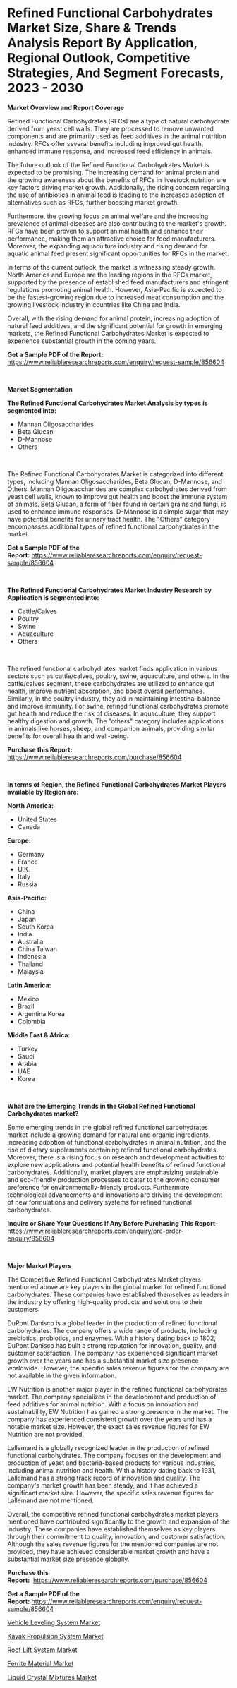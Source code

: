 <p><h1>Refined Functional Carbohydrates Market Size, Share & Trends Analysis Report By Application, Regional Outlook, Competitive Strategies, And Segment Forecasts, 2023 - 2030</h1></p><p><strong>Market Overview and Report Coverage</strong></p>
<p><p>Refined Functional Carbohydrates (RFCs) are a type of natural carbohydrate derived from yeast cell walls. They are processed to remove unwanted components and are primarily used as feed additives in the animal nutrition industry. RFCs offer several benefits including improved gut health, enhanced immune response, and increased feed efficiency in animals.</p><p>The future outlook of the Refined Functional Carbohydrates Market is expected to be promising. The increasing demand for animal protein and the growing awareness about the benefits of RFCs in livestock nutrition are key factors driving market growth. Additionally, the rising concern regarding the use of antibiotics in animal feed is leading to the increased adoption of alternatives such as RFCs, further boosting market growth.</p><p>Furthermore, the growing focus on animal welfare and the increasing prevalence of animal diseases are also contributing to the market's growth. RFCs have been proven to support animal health and enhance their performance, making them an attractive choice for feed manufacturers. Moreover, the expanding aquaculture industry and rising demand for aquatic animal feed present significant opportunities for RFCs in the market.</p><p>In terms of the current outlook, the market is witnessing steady growth. North America and Europe are the leading regions in the RFCs market, supported by the presence of established feed manufacturers and stringent regulations promoting animal health. However, Asia-Pacific is expected to be the fastest-growing region due to increased meat consumption and the growing livestock industry in countries like China and India.</p><p>Overall, with the rising demand for animal protein, increasing adoption of natural feed additives, and the significant potential for growth in emerging markets, the Refined Functional Carbohydrates Market is expected to experience substantial growth in the coming years.</p></p>
<p><strong>Get a Sample PDF of the Report:</strong> <a href="https://www.reliableresearchreports.com/enquiry/request-sample/856604">https://www.reliableresearchreports.com/enquiry/request-sample/856604</a></p>
<p>&nbsp;</p>
<p><strong>Market Segmentation</strong></p>
<p><strong>The Refined Functional Carbohydrates Market Analysis by types is segmented into:</strong></p>
<p><ul><li>Mannan Oligosaccharides</li><li>Beta Glucan</li><li>D-Mannose</li><li>Others</li></ul></p>
<p>&nbsp;</p>
<p><p>The Refined Functional Carbohydrates Market is categorized into different types, including Mannan Oligosaccharides, Beta Glucan, D-Mannose, and Others. Mannan Oligosaccharides are complex carbohydrates derived from yeast cell walls, known to improve gut health and boost the immune system of animals. Beta Glucan, a form of fiber found in certain grains and fungi, is used to enhance immune responses. D-Mannose is a simple sugar that may have potential benefits for urinary tract health. The "Others" category encompasses additional types of refined functional carbohydrates in the market.</p></p>
<p><strong>Get a Sample PDF of the Report:</strong>&nbsp;<a href="https://www.reliableresearchreports.com/enquiry/request-sample/856604">https://www.reliableresearchreports.com/enquiry/request-sample/856604</a></p>
<p>&nbsp;</p>
<p><strong>The Refined Functional Carbohydrates Market Industry Research by Application is segmented into:</strong></p>
<p><ul><li>Cattle/Calves</li><li>Poultry</li><li>Swine</li><li>Aquaculture</li><li>Others</li></ul></p>
<p>&nbsp;</p>
<p><p>The refined functional carbohydrates market finds application in various sectors such as cattle/calves, poultry, swine, aquaculture, and others. In the cattle/calves segment, these carbohydrates are utilized to enhance gut health, improve nutrient absorption, and boost overall performance. Similarly, in the poultry industry, they aid in maintaining intestinal balance and improve immunity. For swine, refined functional carbohydrates promote gut health and reduce the risk of diseases. In aquaculture, they support healthy digestion and growth. The "others" category includes applications in animals like horses, sheep, and companion animals, providing similar benefits for overall health and well-being.</p></p>
<p><strong>Purchase this Report:</strong>&nbsp; <a href="https://www.reliableresearchreports.com/purchase/856604">https://www.reliableresearchreports.com/purchase/856604</a></p>
<p>&nbsp;</p>
<p><strong>In terms of Region, the Refined Functional Carbohydrates Market Players available by Region are:</strong></p>
<p>
    <p> <strong> North America: </strong>
        <ul>
            <li>United States</li>
            <li>Canada</li>
        </ul>
        </p> 
    <p> <strong> Europe: </strong>
        <ul>
            <li>Germany</li>
            <li>France</li>
            <li>U.K.</li>
            <li>Italy</li>
            <li>Russia</li>
        </ul>
        </p> 
    <p> <strong> Asia-Pacific: </strong>
        <ul>
            <li>China</li>
            <li>Japan</li>
            <li>South Korea</li>
            <li>India</li>
            <li>Australia</li>
            <li>China Taiwan</li>
            <li>Indonesia</li>
            <li>Thailand</li>
            <li>Malaysia</li>
        </ul>
        </p> 
    <p> <strong> Latin America: </strong>
        <ul>
            <li>Mexico</li>
            <li>Brazil</li>
            <li>Argentina Korea</li>
            <li>Colombia</li>
        </ul>
        </p> 
    <p> <strong> Middle East & Africa: </strong>
        <ul>
            <li>Turkey</li>
            <li>Saudi</li>
            <li>Arabia</li>
            <li>UAE</li>
            <li>Korea</li>
        </ul>
    </p>
    </p>
<p>&nbsp;</p>
<p><strong>What are the Emerging Trends in the Global Refined Functional Carbohydrates market?</strong></p>
<p><p>Some emerging trends in the global refined functional carbohydrates market include a growing demand for natural and organic ingredients, increasing adoption of functional carbohydrates in animal nutrition, and the rise of dietary supplements containing refined functional carbohydrates. Moreover, there is a rising focus on research and development activities to explore new applications and potential health benefits of refined functional carbohydrates. Additionally, market players are emphasizing sustainable and eco-friendly production processes to cater to the growing consumer preference for environmentally-friendly products. Furthermore, technological advancements and innovations are driving the development of new formulations and delivery systems for refined functional carbohydrates.</p></p>
<p><strong>Inquire or Share Your Questions If Any Before Purchasing This Report</strong>- <a href="https://www.reliableresearchreports.com/enquiry/pre-order-enquiry/856604">https://www.reliableresearchreports.com/enquiry/pre-order-enquiry/856604</a></p>
<p>&nbsp;</p>
<p><strong>Major Market Players</strong></p>
<p><p>The Competitive Refined Functional Carbohydrates Market players mentioned above are key players in the global market for refined functional carbohydrates. These companies have established themselves as leaders in the industry by offering high-quality products and solutions to their customers. </p><p>DuPont Danisco is a global leader in the production of refined functional carbohydrates. The company offers a wide range of products, including prebiotics, probiotics, and enzymes. With a history dating back to 1802, DuPont Danisco has built a strong reputation for innovation, quality, and customer satisfaction. The company has experienced significant market growth over the years and has a substantial market size presence worldwide. However, the specific sales revenue figures for the company are not available in the given information.</p><p>EW Nutrition is another major player in the refined functional carbohydrates market. The company specializes in the development and production of feed additives for animal nutrition. With a focus on innovation and sustainability, EW Nutrition has gained a strong presence in the market. The company has experienced consistent growth over the years and has a notable market size. However, the exact sales revenue figures for EW Nutrition are not provided.</p><p>Lallemand is a globally recognized leader in the production of refined functional carbohydrates. The company focuses on the development and production of yeast and bacteria-based products for various industries, including animal nutrition and health. With a history dating back to 1931, Lallemand has a strong track record of innovation and quality. The company's market growth has been steady, and it has achieved a significant market size. However, the specific sales revenue figures for Lallemand are not mentioned.</p><p>Overall, the competitive refined functional carbohydrates market players mentioned have contributed significantly to the growth and expansion of the industry. These companies have established themselves as key players through their commitment to quality, innovation, and customer satisfaction. Although the sales revenue figures for the mentioned companies are not provided, they have achieved considerable market growth and have a substantial market size presence globally.</p></p>
<p><strong>Purchase this Report:</strong>&nbsp;&nbsp;<a href="https://www.reliableresearchreports.com/purchase/856604">https://www.reliableresearchreports.com/purchase/856604</a></p>
<p></p>
<p><strong>Get a Sample PDF of the Report:</strong>&nbsp;<a href="https://www.reliableresearchreports.com/enquiry/request-sample/856604">https://www.reliableresearchreports.com/enquiry/request-sample/856604</a></p>
<p><p><a href="https://medium.com/@chazmonahan2023/vehicle-leveling-system-market-size-cagr-trends-2024-2030-173314ca9e5d">Vehicle Leveling System Market</a></p><p><a href="https://medium.com/@twilabailey2000/kayak-propulsion-system-market-insight-market-trends-growth-forecasted-from-2023-to-2030-abcd26082a0e">Kayak Propulsion System Market</a></p><p><a href="https://medium.com/@tyreldooley/roof-lift-system-market-trends-forecast-and-competitive-analysis-to-2030-3ec18d2a4351">Roof Lift System Market</a></p><p><a href="https://github.com/prosalinda88/Market-Research-Report-List-1/blob/main/ferrite-material-market.md">Ferrite Material Market</a></p><p><a href="https://github.com/amae102299/Market-Research-Report-List-1/blob/main/liquid-crystal-mixtures-market.md">Liquid Crystal Mixtures Market</a></p></p>